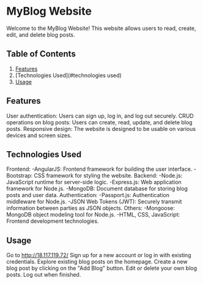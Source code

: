 # MyBlog Website
Welcome to the MyBlog Website! This website allows users to read, create, edit, and delete blog posts.

## Table of Contents

1. [Features](#features)
2. [Technologies Used](#technologies used)
3. [Usage](#usage)

## Features
User authentication: Users can sign up, log in, and log out securely.
CRUD operations on blog posts: Users can create, read, update, and delete blog posts.
Responsive design: The website is designed to be usable on various devices and screen sizes.
## Technologies Used
Frontend:
-AngularJS: Frontend framework for building the user interface.
-Bootstrap: CSS framework for styling the website.
Backend:
-Node.js: JavaScript runtime for server-side logic.
-Express.js: Web application framework for Node.js.
-MongoDB: Document database for storing blog posts and user data.
Authentication:
-Passport.js: Authentication middleware for Node.js.
-JSON Web Tokens (JWT): Securely transmit information between parties as JSON objects.
Others:
-Mongoose: MongoDB object modeling tool for Node.js.
-HTML, CSS, JavaScript: Frontend development technologies.
## Usage
Go to http://18.117.119.72/
Sign up for a new account or log in with existing credentials.
Explore existing blog posts on the homepage.
Create a new blog post by clicking on the "Add Blog" button.
Edit or delete your own blog posts.
Log out when finished.
